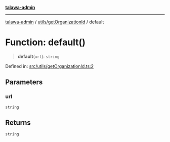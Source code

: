 [**talawa-admin**](../../../README.md)

***

[talawa-admin](../../../README.md) / [utils/getOrganizationId](../README.md) / default

# Function: default()

> **default**(`url`): `string`

Defined in: [src/utils/getOrganizationId.ts:2](https://github.com/gautam-divyanshu/talawa-admin/blob/9fef64ff9fb30eb3195cc9100606d8b7a89bca79/src/utils/getOrganizationId.ts#L2)

## Parameters

### url

`string`

## Returns

`string`
